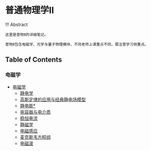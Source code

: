 # 普通物理学Ⅱ

!!! Abstract

    这里是普物Ⅱ的详细笔记。
    
    普物Ⅱ包含电磁学、光学与量子物理模块，不同老师上课重点不同，需注意学习侧重点。

## Table of Contents

### 电磁学

- [电磁学](Electromagnetism/)
  - [静电学](Electromagnetism/Electrostatics.md)
  - [高斯定律的应用与经典静电场模型](Electromagnetism/GaussLaw.md)
  - [静电能*](Electromagnetism/ElectrostaticEnergy.md)
  - [电容器与电介质](Electromagnetism/Capacitor.md)
  - [稳恒电流](Electromagnetism/Current.md)
  - [静磁学](Electromagnetism/Magnetostatics.md)
  - [电磁感应](Electromagnetism/ElectromagneticInduction.md)
  - [麦克斯韦方程组](Electromagnetism/Maxwell.md)
  - [电磁波](Electromagnetism/EMWave.md)
